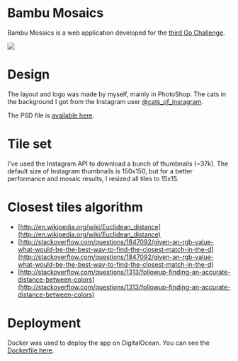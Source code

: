 # Bambu Mosaics

Bambu Mosaics is a web application developed for the [third Go Challenge](http://golang-challenge.com/go-challenge3).

![](http://f.cl.ly/items/2f2W2b1t243d1T1s2d3G/Screen%20Shot%202015-05-24%20at%2014.54.08.png)

# Design

The layout and logo was made by myself, mainly in PhotoShop. The cats in the
background I got from the Instagram user [@cats_of_insragram](https://instagram.com/cats_of_instagram).

The PSD file is [available here](http://cl.ly/1M3R2j072t0d).

# Tile set

I've used the Instagram API to download a bunch of thumbnails (~37k). The default size of Instagram
thumbnails is 150x150, but for a better performance and mosaic results, I resized all tiles to 15x15.

# Closest tiles algorithm

- [http://en.wikipedia.org/wiki/Euclidean_distance](http://en.wikipedia.org/wiki/Euclidean_distance)
- [http://stackoverflow.com/questions/1847092/given-an-rgb-value-what-would-be-the-best-way-to-find-the-closest-match-in-the-d](http://stackoverflow.com/questions/1847092/given-an-rgb-value-what-would-be-the-best-way-to-find-the-closest-match-in-the-d)
- [http://stackoverflow.com/questions/1313/followup-finding-an-accurate-distance-between-colors](http://stackoverflow.com/questions/1313/followup-finding-an-accurate-distance-between-colors)

# Deployment

Docker was used to deploy the app on DigitalOcean. You can see the [Dockerfile here](Dockerfile).
